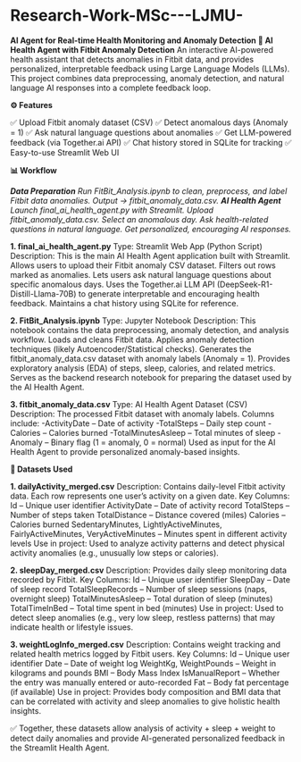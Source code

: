 # Research-Work-MSc---LJMU-


**AI Agent for Real-time Health Monitoring and Anomaly Detection 
🧠 AI Health Agent with Fitbit Anomaly Detection**
An interactive AI-powered health assistant that detects anomalies in Fitbit data, and provides personalized, interpretable feedback using Large Language Models (LLMs).
This project combines data preprocessing, anomaly detection, and natural language AI responses into a complete feedback loop.

**⚙️ Features**

✅ Upload Fitbit anomaly dataset (CSV)
✅ Detect anomalous days (Anomaly = 1)
✅ Ask natural language questions about anomalies
✅ Get LLM-powered feedback (via Together.ai API)
✅ Chat history stored in SQLite for tracking
✅ Easy-to-use Streamlit Web UI

**📊 Workflow**

_**Data Preparation**
Run FitBit_Analysis.ipynb to clean, preprocess, and label Fitbit data anomalies.
Output → fitbit_anomaly_data.csv.
**AI Health Agent**
Launch final_ai_health_agent.py with Streamlit.
Upload fitbit_anomaly_data.csv.
Select an anomalous day.
Ask health-related questions in natural language.
Get personalized, encouraging AI responses._

**1. final_ai_health_agent.py**
Type: Streamlit Web App (Python Script)
Description:
This is the main AI Health Agent application built with Streamlit.
Allows users to upload their Fitbit anomaly CSV dataset.
Filters out rows marked as anomalies.
Lets users ask natural language questions about specific anomalous days.
Uses the Together.ai LLM API (DeepSeek-R1-Distill-Llama-70B) to generate interpretable and encouraging health feedback.
Maintains a chat history using SQLite for reference.

**2. FitBit_Analysis.ipynb**
Type: Jupyter Notebook
Description:
This notebook contains the data preprocessing, anomaly detection, and analysis workflow.
Loads and cleans Fitbit data.
Applies anomaly detection techniques (likely Autoencoder/Statistical checks).
Generates the fitbit_anomaly_data.csv dataset with anomaly labels (Anomaly = 1).
Provides exploratory analysis (EDA) of steps, sleep, calories, and related metrics.
Serves as the backend research notebook for preparing the dataset used by the AI Health Agent.

**3. fitbit_anomaly_data.csv**
Type: AI Health Agent Dataset (CSV)
Description:
The processed Fitbit dataset with anomaly labels.
Columns include:
-ActivityDate – Date of activity
-TotalSteps – Daily step count
-Calories – Calories burned
-TotalMinutesAsleep – Total minutes of sleep
-Anomaly – Binary flag (1 = anomaly, 0 = normal)
Used as input for the AI Health Agent to provide personalized anomaly-based insights.


**📁 Datasets Used**

**1. dailyActivity_merged.csv**
Description:
Contains daily-level Fitbit activity data. Each row represents one user’s activity on a given date.
Key Columns:
Id – Unique user identifier
ActivityDate – Date of activity record
TotalSteps – Number of steps taken
TotalDistance – Distance covered (miles)
Calories – Calories burned
SedentaryMinutes, LightlyActiveMinutes, FairlyActiveMinutes, VeryActiveMinutes – Minutes spent in different activity levels
Use in project:
Used to analyze activity patterns and detect physical activity anomalies (e.g., unusually low steps or calories).

**2. sleepDay_merged.csv**
Description:
Provides daily sleep monitoring data recorded by Fitbit.
Key Columns:
Id – Unique user identifier
SleepDay – Date of sleep record
TotalSleepRecords – Number of sleep sessions (naps, overnight sleep)
TotalMinutesAsleep – Total duration of sleep (minutes)
TotalTimeInBed – Total time spent in bed (minutes)
Use in project:
Used to detect sleep anomalies (e.g., very low sleep, restless patterns) that may indicate health or lifestyle issues.

**3. weightLogInfo_merged.csv**
Description:
Contains weight tracking and related health metrics logged by Fitbit users.
Key Columns:
Id – Unique user identifier
Date – Date of weight log
WeightKg, WeightPounds – Weight in kilograms and pounds
BMI – Body Mass Index
IsManualReport – Whether the entry was manually entered or auto-recorded
Fat – Body fat percentage (if available)
Use in project:
Provides body composition and BMI data that can be correlated with activity and sleep anomalies to give holistic health insights.

✅ Together, these datasets allow analysis of activity + sleep + weight to detect daily anomalies and provide AI-generated personalized feedback in the Streamlit Health Agent.
